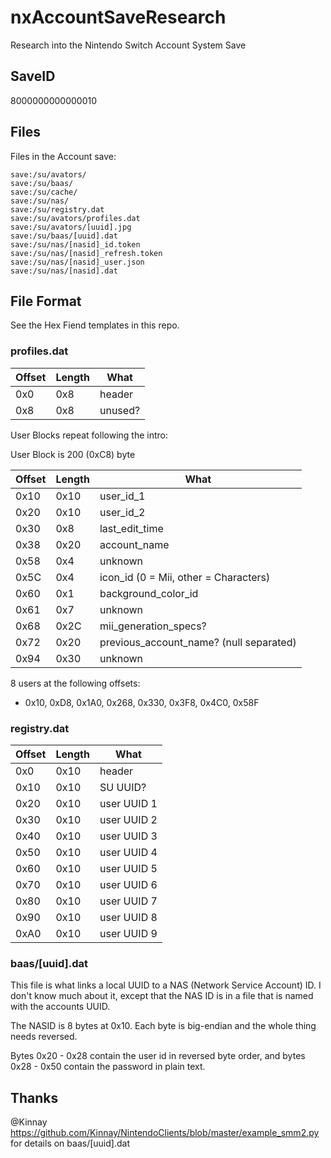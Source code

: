 # nxAccountSaveResearch
Research into the Nintendo Switch Account System Save

## SaveID
8000000000000010

## Files
Files in the Account save:
```
save:/su/avators/
save:/su/baas/
save:/su/cache/
save:/su/nas/
save:/su/registry.dat
save:/su/avators/profiles.dat
save:/su/avators/[uuid].jpg
save:/su/baas/[uuid].dat
save:/su/nas/[nasid]_id.token
save:/su/nas/[nasid]_refresh.token
save:/su/nas/[nasid]_user.json
save:/su/nas/[nasid].dat
```

## File Format

See the Hex Fiend templates in this repo.

### profiles.dat

Offset | Length | What
-----  | -----  | -----
0x0  | 0x8  | header
0x8  | 0x8  | unused?

User Blocks repeat following the intro:

User Block is 200 (0xC8) byte

Offset | Length | What
----- | ------ | -----
0x10 | 0x10 | user_id_1
0x20 | 0x10 | user_id_2
0x30 | 0x8  | last_edit_time
0x38 | 0x20 | account_name
0x58 | 0x4  | unknown
0x5C | 0x4  | icon_id (0 = Mii, other = Characters)
0x60 | 0x1  | background_color_id
0x61 | 0x7  | unknown
0x68 | 0x2C | mii_generation_specs?
0x72 | 0x20 | previous_account_name? (null separated)
0x94 | 0x30 | unknown

8 users at the following offsets:
- 0x10, 0xD8, 0x1A0, 0x268,
  0x330, 0x3F8, 0x4C0, 0x58F

### registry.dat

Offset | Length | What
-----  | -----  | -----
0x0   | 0x10  | header
0x10  | 0x10  | SU UUID?
0x20  | 0x10  | user UUID 1
0x30  | 0x10  | user UUID 2
0x40  | 0x10  | user UUID 3
0x50  | 0x10  | user UUID 4
0x60  | 0x10  | user UUID 5
0x70  | 0x10  | user UUID 6
0x80  | 0x10  | user UUID 7
0x90  | 0x10  | user UUID 8
0xA0  | 0x10  | user UUID 9

### baas/[uuid].dat
This file is what links a local UUID to a NAS (Network Service Account) ID.
I don't know much about it, except that the NAS ID is in a file that is named with the accounts UUID.

The NASID is 8 bytes at 0x10.  Each byte is big-endian and the whole thing needs reversed.

Bytes 0x20 - 0x28 contain the user id in reversed byte order,
and bytes 0x28 - 0x50 contain the password in plain text.

## Thanks

@Kinnay https://github.com/Kinnay/NintendoClients/blob/master/example_smm2.py for details on baas/[uuid].dat

